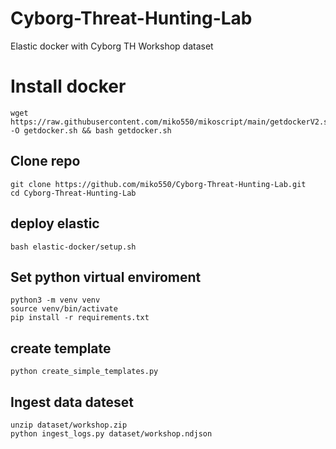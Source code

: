 # Cyborg-Threat-Hunting-Lab
Elastic docker with Cyborg TH Workshop dataset

# Install docker
```
wget https://raw.githubusercontent.com/miko550/mikoscript/main/getdockerV2.sh -O getdocker.sh && bash getdocker.sh
```
## Clone repo
```
git clone https://github.com/miko550/Cyborg-Threat-Hunting-Lab.git
cd Cyborg-Threat-Hunting-Lab
```
## deploy elastic
```
bash elastic-docker/setup.sh
```
## Set python virtual enviroment
```
python3 -m venv venv
source venv/bin/activate
pip install -r requirements.txt
```
## create template
```
python create_simple_templates.py
```
## Ingest data dateset
```
unzip dataset/workshop.zip
python ingest_logs.py dataset/workshop.ndjson
```
